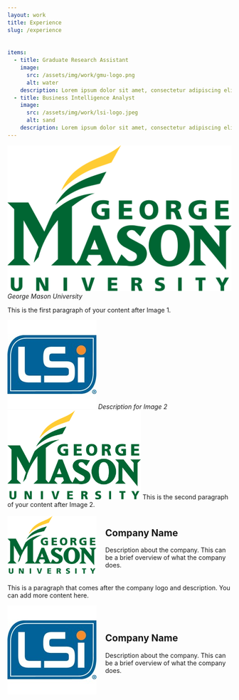 ```yaml
---
layout: work
title: Experience
slug: /experience


items:
  - title: Graduate Research Assistant
    image:
      src: /assets/img/work/gmu-logo.png
      alt: water
    description: Lorem ipsum dolor sit amet, consectetur adipiscing elit
  - title: Business Intelligence Analyst
    image:
      src: /assets/img/work/lsi-logo.jpeg
      alt: sand
    description: Lorem ipsum dolor sit amet, consectetur adipiscing elit, sed do eiusmod te
---
```



![GMU](/assets/img/work/gmu-logo.png)
*George Mason University*

This is the first paragraph of your content after Image 1.

![LSI](/assets/img/work/lsi-logo.jpeg)
*Description for Image 2*
<img src="/assets/img/work/gmu-logo.png" alt="Company Logo" width="300" height="200">
This is the second paragraph of your content after Image 2.


<div style="display: flex; align-items: center; margin-bottom: 20px;">
    <img src="/assets/img/work/gmu-logo.png" alt="Company Logo" style="width: 200px; height: auto; margin-right: 20px;">
    <div>
        <h2>Company Name</h2>
        <p>Description about the company. This can be a brief overview of what the company does.</p>
    </div>
</div>

<p>This is a paragraph that comes after the company logo and description. You can add more content here.</p>

<div style="display: flex; align-items: center; margin-bottom: 20px;">
    <img src="/assets/img/work/lsi-logo.jpeg" alt="Company Logo" style="width: 200px; height: auto; margin-right: 20px;">
    <div>
        <h2>Company Name</h2>
        <p>Description about the company. This can be a brief overview of what the company does.</p>
    </div>
</div>

<br />
<br />
